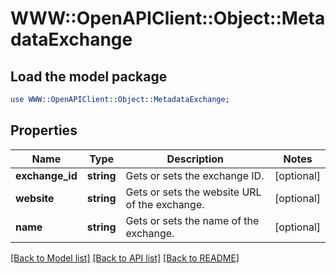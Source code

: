 # WWW::OpenAPIClient::Object::MetadataExchange

## Load the model package
```perl
use WWW::OpenAPIClient::Object::MetadataExchange;
```

## Properties
Name | Type | Description | Notes
------------ | ------------- | ------------- | -------------
**exchange_id** | **string** | Gets or sets the exchange ID. | [optional] 
**website** | **string** | Gets or sets the website URL of the exchange. | [optional] 
**name** | **string** | Gets or sets the name of the exchange. | [optional] 

[[Back to Model list]](../README.md#documentation-for-models) [[Back to API list]](../README.md#documentation-for-api-endpoints) [[Back to README]](../README.md)


